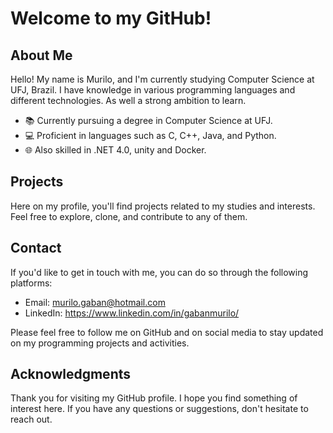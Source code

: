 # Welcome to my GitHub!

## About Me

Hello! My name is Murilo, and I'm currently studying Computer Science at UFJ, Brazil. I have knowledge in various programming languages and different technologies. As well a strong ambition to learn.

- 📚 Currently pursuing a degree in Computer Science at UFJ.
- 💻 Proficient in languages such as C, C++, Java, and Python.
- 🌐 Also skilled in .NET 4.0, unity and Docker.

## Projects

Here on my profile, you'll find projects related to my studies and interests. Feel free to explore, clone, and contribute to any of them.

## Contact

If you'd like to get in touch with me, you can do so through the following platforms:

- Email: murilo.gaban@hotmail.com
- LinkedIn: https://www.linkedin.com/in/gabanmurilo/

Please feel free to follow me on GitHub and on social media to stay updated on my programming projects and activities.

## Acknowledgments

Thank you for visiting my GitHub profile. I hope you find something of interest here. If you have any questions or suggestions, don't hesitate to reach out.


